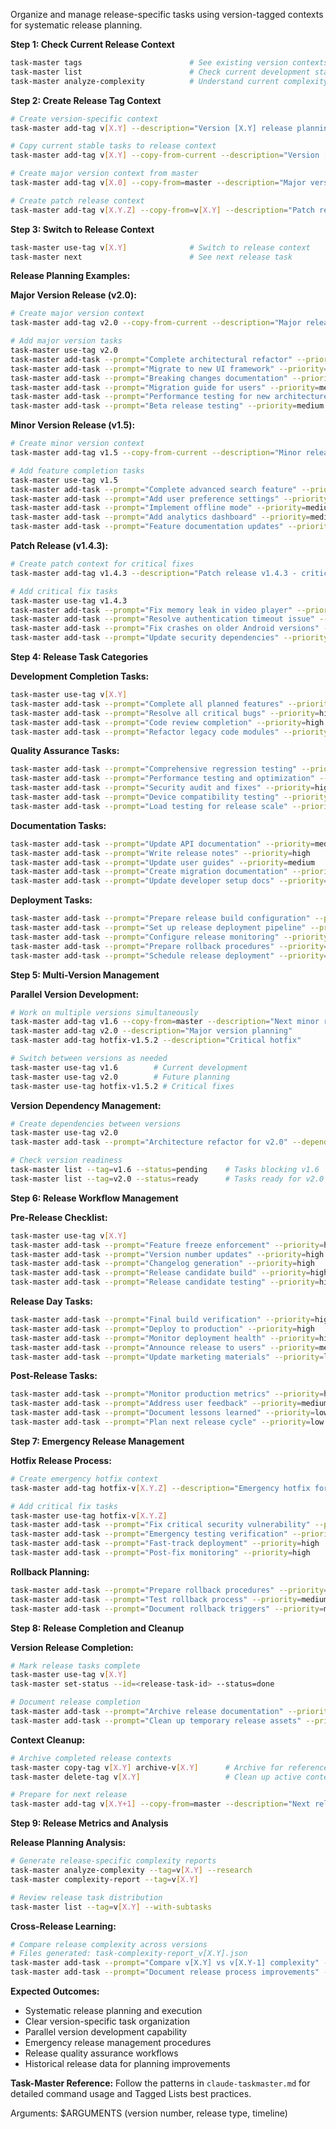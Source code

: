 Organize and manage release-specific tasks using version-tagged contexts for systematic release planning.

**Step 1: Check Current Release Context**
```bash
task-master tags                        # See existing version contexts
task-master list                        # Check current development state
task-master analyze-complexity          # Understand current complexity
```

**Step 2: Create Release Tag Context**
```bash
# Create version-specific context
task-master add-tag v[X.Y] --description="Version [X.Y] release planning"

# Copy current stable tasks to release context
task-master add-tag v[X.Y] --copy-from-current --description="Version [X.Y] with current tasks"

# Create major version context from master
task-master add-tag v[X.0] --copy-from=master --description="Major version [X.0] release"

# Create patch release context
task-master add-tag v[X.Y.Z] --copy-from=v[X.Y] --description="Patch release [X.Y.Z]"
```

**Step 3: Switch to Release Context**
```bash
task-master use-tag v[X.Y]              # Switch to release context
task-master next                        # See next release task
```

**Release Planning Examples:**

**Major Version Release (v2.0):**
```bash
# Create major version context
task-master add-tag v2.0 --copy-from-current --description="Major release v2.0 - new architecture"

# Add major version tasks
task-master use-tag v2.0
task-master add-task --prompt="Complete architectural refactor" --priority=high
task-master add-task --prompt="Migrate to new UI framework" --priority=high
task-master add-task --prompt="Breaking changes documentation" --priority=high
task-master add-task --prompt="Migration guide for users" --priority=medium
task-master add-task --prompt="Performance testing for new architecture" --priority=high
task-master add-task --prompt="Beta release testing" --priority=medium
```

**Minor Version Release (v1.5):**
```bash
# Create minor version context
task-master add-tag v1.5 --copy-from-current --description="Minor release v1.5 - new features"

# Add feature completion tasks
task-master use-tag v1.5
task-master add-task --prompt="Complete advanced search feature" --priority=high
task-master add-task --prompt="Add user preference settings" --priority=high
task-master add-task --prompt="Implement offline mode" --priority=medium
task-master add-task --prompt="Add analytics dashboard" --priority=medium
task-master add-task --prompt="Feature documentation updates" --priority=low
```

**Patch Release (v1.4.3):**
```bash
# Create patch context for critical fixes
task-master add-tag v1.4.3 --description="Patch release v1.4.3 - critical fixes"

# Add critical fix tasks
task-master use-tag v1.4.3
task-master add-task --prompt="Fix memory leak in video player" --priority=high
task-master add-task --prompt="Resolve authentication timeout issue" --priority=high
task-master add-task --prompt="Fix crashes on older Android versions" --priority=high
task-master add-task --prompt="Update security dependencies" --priority=medium
```

**Step 4: Release Task Categories**

**Development Completion Tasks:**
```bash
task-master use-tag v[X.Y]
task-master add-task --prompt="Complete all planned features" --priority=high
task-master add-task --prompt="Resolve all critical bugs" --priority=high
task-master add-task --prompt="Code review completion" --priority=high
task-master add-task --prompt="Refactor legacy code modules" --priority=medium
```

**Quality Assurance Tasks:**
```bash
task-master add-task --prompt="Comprehensive regression testing" --priority=high
task-master add-task --prompt="Performance testing and optimization" --priority=high
task-master add-task --prompt="Security audit and fixes" --priority=high
task-master add-task --prompt="Device compatibility testing" --priority=medium
task-master add-task --prompt="Load testing for release scale" --priority=medium
```

**Documentation Tasks:**
```bash
task-master add-task --prompt="Update API documentation" --priority=medium
task-master add-task --prompt="Write release notes" --priority=high
task-master add-task --prompt="Update user guides" --priority=medium
task-master add-task --prompt="Create migration documentation" --priority=medium
task-master add-task --prompt="Update developer setup docs" --priority=low
```

**Deployment Tasks:**
```bash
task-master add-task --prompt="Prepare release build configuration" --priority=high
task-master add-task --prompt="Set up release deployment pipeline" --priority=high
task-master add-task --prompt="Configure release monitoring" --priority=medium
task-master add-task --prompt="Prepare rollback procedures" --priority=medium
task-master add-task --prompt="Schedule release deployment" --priority=low
```

**Step 5: Multi-Version Management**

**Parallel Version Development:**
```bash
# Work on multiple versions simultaneously
task-master add-tag v1.6 --copy-from=master --description="Next minor release"
task-master add-tag v2.0 --description="Major version planning"
task-master add-tag hotfix-v1.5.2 --description="Critical hotfix"

# Switch between versions as needed
task-master use-tag v1.6        # Current development
task-master use-tag v2.0        # Future planning
task-master use-tag hotfix-v1.5.2 # Critical fixes
```

**Version Dependency Management:**
```bash
# Create dependencies between versions
task-master use-tag v2.0
task-master add-task --prompt="Architecture refactor for v2.0" --dependencies=[v1.6-completion-tasks] --priority=high

# Check version readiness
task-master list --tag=v1.6 --status=pending    # Tasks blocking v1.6
task-master list --tag=v2.0 --status=ready      # Tasks ready for v2.0
```

**Step 6: Release Workflow Management**

**Pre-Release Checklist:**
```bash
task-master use-tag v[X.Y]
task-master add-task --prompt="Feature freeze enforcement" --priority=high
task-master add-task --prompt="Version number updates" --priority=high
task-master add-task --prompt="Changelog generation" --priority=high
task-master add-task --prompt="Release candidate build" --priority=high
task-master add-task --prompt="Release candidate testing" --priority=high
```

**Release Day Tasks:**
```bash
task-master add-task --prompt="Final build verification" --priority=high
task-master add-task --prompt="Deploy to production" --priority=high
task-master add-task --prompt="Monitor deployment health" --priority=high
task-master add-task --prompt="Announce release to users" --priority=medium
task-master add-task --prompt="Update marketing materials" --priority=low
```

**Post-Release Tasks:**
```bash
task-master add-task --prompt="Monitor production metrics" --priority=high
task-master add-task --prompt="Address user feedback" --priority=medium
task-master add-task --prompt="Document lessons learned" --priority=low
task-master add-task --prompt="Plan next release cycle" --priority=low
```

**Step 7: Emergency Release Management**

**Hotfix Release Process:**
```bash
# Create emergency hotfix context
task-master add-tag hotfix-v[X.Y.Z] --description="Emergency hotfix for critical issue"

# Add critical fix tasks
task-master use-tag hotfix-v[X.Y.Z]
task-master add-task --prompt="Fix critical security vulnerability" --priority=high
task-master add-task --prompt="Emergency testing verification" --priority=high
task-master add-task --prompt="Fast-track deployment" --priority=high
task-master add-task --prompt="Post-fix monitoring" --priority=high
```

**Rollback Planning:**
```bash
task-master add-task --prompt="Prepare rollback procedures" --priority=high
task-master add-task --prompt="Test rollback process" --priority=medium
task-master add-task --prompt="Document rollback triggers" --priority=medium
```

**Step 8: Release Completion and Cleanup**

**Version Release Completion:**
```bash
# Mark release tasks complete
task-master use-tag v[X.Y]
task-master set-status --id=<release-task-id> --status=done

# Document release completion
task-master add-task --prompt="Archive release documentation" --priority=low
task-master add-task --prompt="Clean up temporary release assets" --priority=low
```

**Context Cleanup:**
```bash
# Archive completed release contexts
task-master copy-tag v[X.Y] archive-v[X.Y]      # Archive for reference
task-master delete-tag v[X.Y]                   # Clean up active context

# Prepare for next release
task-master add-tag v[X.Y+1] --copy-from=master --description="Next release planning"
```

**Step 9: Release Metrics and Analysis**

**Release Planning Analysis:**
```bash
# Generate release-specific complexity reports
task-master analyze-complexity --tag=v[X.Y] --research
task-master complexity-report --tag=v[X.Y]

# Review release task distribution
task-master list --tag=v[X.Y] --with-subtasks
```

**Cross-Release Learning:**
```bash
# Compare release complexity across versions
# Files generated: task-complexity-report_v[X.Y].json
task-master add-task --prompt="Compare v[X.Y] vs v[X.Y-1] complexity" --priority=low
task-master add-task --prompt="Document release process improvements" --priority=low
```

**Expected Outcomes:**
- Systematic release planning and execution
- Clear version-specific task organization
- Parallel version development capability
- Emergency release management procedures
- Release quality assurance workflows
- Historical release data for planning improvements

**Task-Master Reference:**
Follow the patterns in `claude-taskmaster.md` for detailed command usage and Tagged Lists best practices.

Arguments: $ARGUMENTS (version number, release type, timeline)